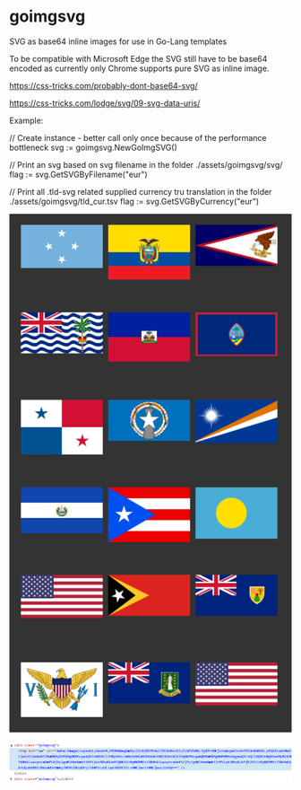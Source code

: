 # goimgsvg

SVG as base64 inline images for use in Go-Lang templates

To be compatible with Microsoft Edge the SVG still have to be base64 encoded as currently only Chrome supports pure SVG as inline image.

<https://css-tricks.com/probably-dont-base64-svg/>

<https://css-tricks.com/lodge/svg/09-svg-data-uris/>

Example:

// Create instance - better call only once because of the performance bottleneck
svg := goimgsvg.NewGoImgSVG()

// Print an svg based on svg filename in the folder ./assets/goimgsvg/svg/
flag := svg.GetSVGByFilename("eur")

// Print all .tld-svg related supplied currency tru translation in the folder ./assets/goimgsvg/tld_cur.tsv
flag := svg.GetSVGByCurrency("eur")

![Example 1](./2017-09-13_12-31-32.png)

![Example 1](./2017-09-13_12-32-00.png)
